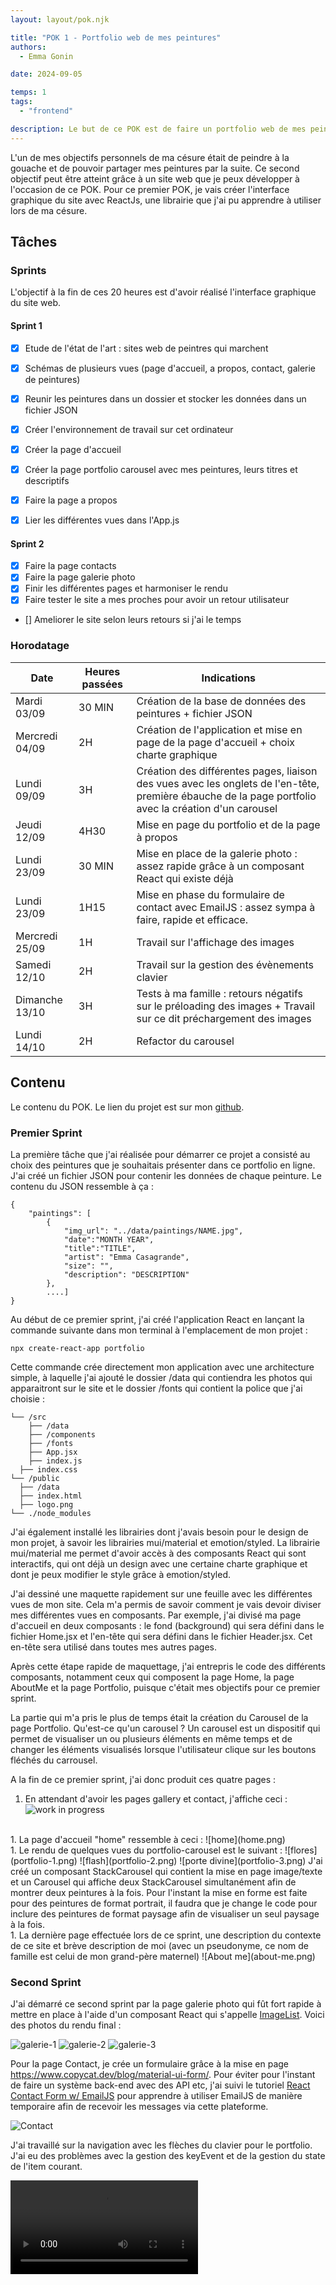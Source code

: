 ```yaml
---
layout: layout/pok.njk

title: "POK 1 - Portfolio web de mes peintures"
authors:
  - Emma Gonin

date: 2024-09-05

temps: 1
tags:
  - "frontend"

description: Le but de ce POK est de faire un portfolio web de mes peintures réalisées pendant ma césure.
---
```


L'un de mes objectifs personnels de ma césure était de peindre à la gouache et de pouvoir partager mes peintures par la suite. Ce second objectif peut être atteint grâce à un site web que je peux développer à l'occasion de ce POK. Pour ce premier POK, je vais créer l'interface graphique du site avec ReactJs, une librairie que j'ai pu apprendre à utiliser lors de ma césure.

## Tâches

### Sprints

L'objectif à la fin de ces 20 heures est d'avoir réalisé l'interface graphique du site web.

#### Sprint 1

- [x] Etude de l'état de l'art : sites web de peintres qui marchent
- [x] Schémas de plusieurs vues (page d'accueil, a propos, contact, galerie de peintures)
- [x] Reunir les peintures dans un dossier et stocker les données dans un fichier JSON
- [x] Créer l'environnement de travail sur cet ordinateur

- [x] Créer la page d'accueil
- [x] Créer la page portfolio carousel avec mes peintures, leurs titres et descriptifs
- [x] Faire la page a propos
- [x] Lier les différentes vues dans l'App.js


#### Sprint 2

- [x] Faire la page contacts
- [x] Faire la page galerie photo
- [x] Finir les différentes pages et harmoniser le rendu
- [x] Faire tester le site a mes proches pour avoir un retour utilisateur
- [] Ameliorer le site selon leurs retours si j'ai le temps


### Horodatage

| Date | Heures passées | Indications |
| -------- | -------- |-------- |
| Mardi 03/09  | 30 MIN  | Création de la base de données des peintures + fichier JSON |
| Mercredi 04/09  | 2H  | Création de l'application et mise en page de la page d'accueil + choix charte graphique |
| Lundi 09/09  | 3H  | Création des différentes pages, liaison des vues avec les onglets de l'en-tête, première ébauche de la page portfolio avec la création d'un carousel |
| Jeudi 12/09  | 4H30  | Mise en page du portfolio et de la page à propos |
| Lundi 23/09 | 30 MIN | Mise en place de la galerie photo : assez rapide grâce à un composant React qui existe déjà |
| Lundi 23/09 | 1H15 | Mise en phase du formulaire de contact avec EmailJS : assez sympa à faire, rapide et efficace. |
| Mercredi 25/09 | 1H | Travail sur l'affichage des images |
| Samedi 12/10 | 2H | Travail sur la gestion des évènements clavier |
| Dimanche 13/10 | 3H | Tests à ma famille : retours négatifs sur le préloading des images + Travail sur ce dit préchargement des images |
| Lundi 14/10 | 2H | Refactor du carousel |

## Contenu

Le contenu du POK. Le lien du projet est sur mon [github](https://github.com/egonin/art-portfolio).

### Premier Sprint
La première tâche que j'ai réalisée pour démarrer ce projet a consisté au choix des peintures que je souhaitais présenter dans ce portfolio en ligne. J'ai créé un fichier JSON pour contenir les données de chaque peinture. Le contenu du JSON ressemble à ça :

```
{
    "paintings": [
        {
            "img_url": "../data/paintings/NAME.jpg",
            "date":"MONTH YEAR",
            "title":"TITLE",
            "artist": "Emma Casagrande",
            "size": "",
            "description": "DESCRIPTION"
        },
        ....]
}
```

Au début de ce premier sprint, j'ai créé l'application React en lançant la commande suivante dans mon terminal à l'emplacement de mon projet :
```
npx create-react-app portfolio
```
Cette commande crée directement mon application avec une architecture simple, à laquelle j'ai ajouté le dossier /data qui contiendra les photos qui apparaitront sur le site et le dossier /fonts qui contient la police que j'ai choisie :
```
└── /src
	├── /data
	├── /components
	├── /fonts
	├── App.jsx
	├── index.js
  ├── index.css
└── /public
  ├── /data
  ├── index.html
  ├── logo.png
└── ./node_modules
```

J'ai également installé les librairies dont j'avais besoin pour le design de mon projet, à savoir les librairies mui/material et emotion/styled. La librairie mui/material me permet d'avoir accès à des composants React qui sont interactifs, qui ont déjà un design avec une certaine charte graphique et dont je peux modifier le style grâce à emotion/styled.

J'ai dessiné une maquette rapidement sur une feuille avec les différentes vues de mon site. Cela m'a permis de savoir comment je vais devoir diviser mes différentes vues en composants. Par exemple, j'ai divisé ma page d'accueil en deux composants : le fond (background) qui sera défini dans le fichier Home.jsx et l'en-tête qui sera défini dans le fichier Header.jsx. Cet en-tête sera utilisé dans toutes mes autres pages.

Après cette étape rapide de maquettage, j'ai entrepris le code des différents composants, notamment ceux qui composent la page Home, la page AboutMe et la page Portfolio, puisque c'était mes objectifs pour ce premier sprint.

La partie qui m'a pris le plus de temps était la création du Carousel de la page Portfolio. Qu'est-ce qu'un carousel ? Un carousel est un dispositif qui permet de visualiser un ou plusieurs éléments en même temps et de changer les éléments visualisés lorsque l'utilisateur clique sur les boutons fléchés du carrousel.

A la fin de ce premier sprint, j'ai donc produit ces quatre pages :

1. En attendant d'avoir les pages gallery et contact, j'affiche ceci :
![work in progress](wip.png)
<br>
1. La page d'accueil "home" ressemble à ceci :
![home](home.png)
<br>
1. Le rendu de quelques vues du portfolio-carousel est le suivant :
![flores](portfolio-1.png)
![flash](portfolio-2.png)
![porte divine](portfolio-3.png)
J'ai créé un composant StackCarousel qui contient la mise en page image/texte et un Carousel qui affiche deux StackCarousel simultanément afin de montrer deux peintures à la fois. Pour l'instant la mise en forme est faite pour des peintures de format portrait, il faudra que je change le code pour inclure des peintures de format paysage afin de visualiser un seul paysage à la fois.
<br>
1. La dernière page effectuée lors de ce sprint, une description du contexte de ce site et brève description de moi (avec un pseudonyme, ce nom de famille est celui de mon grand-père maternel)
![About me](about-me.png)

### Second Sprint

J'ai démarré ce second sprint par la page galerie photo qui fût fort rapide à mettre en place à l'aide d'un composant React qui s'appelle [ImageList](https://mui.com/material-ui/react-image-list/). Voici des photos du rendu final :

![galerie-1](image.png)
![galerie-2](image-1.png)
![galerie-3](image-2.png)

Pour la page Contact, je crée un formulaire grâce à la mise en page https://www.copycat.dev/blog/material-ui-form/. Pour éviter pour l'instant de faire un système back-end avec des API etc, j'ai suivi le tutoriel [React Contact Form w/ EmailJS](https://medium.com/@thomasaugot/create-a-react-contact-form-with-email-js-cad2c8606f33) pour apprendre à utiliser EmailJS de manière temporaire afin de recevoir les messages via cette plateforme.

![Contact](contact.png)

J'ai travaillé sur la navigation avec les flèches du clavier pour le portfolio. J'ai eu des problèmes avec la gestion des keyEvent et de la gestion du state de l'item courant.

<video controls src="demo.mp4" title="Demo"></video>